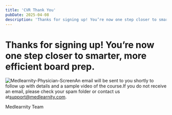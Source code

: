 ```yaml
---
title: 'CVR Thank You'
pubDate: 2025-04-08
description: 'Thanks for signing up! You’re now one step closer to smarter, more efficient board prep.'
---
```






# Thanks for signing up! You’re now one step closer to smarter, more efficient board prep.

![](https://i2xfwztd2ksbegse.public.blob.vercel-storage.com/wp/2023/04/Medlearnity-Physician-Screen.webp "Medlearnity-Physician-Screen")An email will be sent to you shortly to follow up with details and a sample video of the course.If you do not receive an email, please check your spam folder or contact us at[support@medlearnity.com](mailto:support@medlearnity.com).

Medlearnity Team
